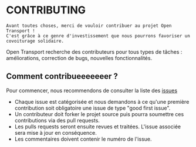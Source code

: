 # CONTRIBUTING

```
Avant toutes choses, merci de vouloir contribuer au projet Open Transport !   
C'est grâce à ce genre d'investissement que nous pourrons favoriser un covoiturage solidaire.
```

Open Transport recherche des contributeurs pour tous types de tâches : améliorations, correction de bugs, nouvelles fonctionnalités.

## Comment contribueeeeeeer ?


Pour commencer, nous recommendons de consulter la liste des [issues](https://github.com/OpenClassrooms-Student-Center/7688581-Expert-Git-GitHub/issues)   

- Chaque issue est catégorisée et nous demandons à ce qu'une première contribution soit obligatoire une issue de type "good first issue".  
- Un contributeur doit forker le projet source puis pourra soumettre ces contributions via des pull requests.  
- Les pulls requests seront ensuite revues et traitées. L'issue associée sera mise à jour en conséquence.  
- Les commentaires doivent contenir le numéro de l'issue.
